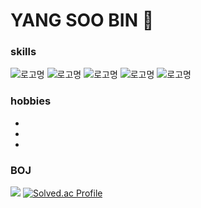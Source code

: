 # YANG SOO BIN 🐶

### skills
![로고명](https://img.shields.io/badge/c-A8B9CC.svg?&style=for-the-badge&logo=&logoColor=white) ![로고명](https://img.shields.io/badge/c++-00599C.svg?&style=for-the-badge&logo=C++&logoColor=white) ![로고명](https://img.shields.io/badge/HTML5-E34F26.svg?&style=for-the-badge&logo=html5&logoColor=white) ![로고명](https://img.shields.io/badge/css-1572B6.svg?&style=for-the-badge&logo=css3&logoColor=white) ![로고명](https://img.shields.io/badge/JavaScript-F7DF1E.svg?&style=for-the-badge&logo=javascript&logoColor=white)
### hobbies
- 
- 
- 
### BOJ
<img src="http://mazandi.herokuapp.com/api?handle=92chanum&theme=warm"/> [![Solved.ac Profile](http://mazassumnida.wtf/api/v2/generate_badge?boj=92chanum)](https://solved.ac/92chanum/)
